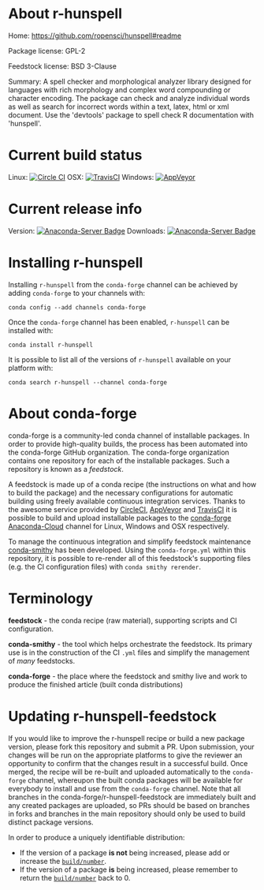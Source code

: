 About r-hunspell
================

Home: https://github.com/ropensci/hunspell#readme

Package license: GPL-2

Feedstock license: BSD 3-Clause

Summary: A spell checker and morphological analyzer library designed for languages with rich morphology and complex word compounding or character encoding. The package can check and analyze individual words as well as search for incorrect words within a text, latex, html or xml document. Use the 'devtools' package to spell check R documentation with 'hunspell'.



Current build status
====================

Linux: [![Circle CI](https://circleci.com/gh/conda-forge/r-hunspell-feedstock.svg?style=shield)](https://circleci.com/gh/conda-forge/r-hunspell-feedstock)
OSX: [![TravisCI](https://travis-ci.org/conda-forge/r-hunspell-feedstock.svg?branch=master)](https://travis-ci.org/conda-forge/r-hunspell-feedstock)
Windows: [![AppVeyor](https://ci.appveyor.com/api/projects/status/github/conda-forge/r-hunspell-feedstock?svg=True)](https://ci.appveyor.com/project/conda-forge/r-hunspell-feedstock/branch/master)

Current release info
====================
Version: [![Anaconda-Server Badge](https://anaconda.org/conda-forge/r-hunspell/badges/version.svg)](https://anaconda.org/conda-forge/r-hunspell)
Downloads: [![Anaconda-Server Badge](https://anaconda.org/conda-forge/r-hunspell/badges/downloads.svg)](https://anaconda.org/conda-forge/r-hunspell)

Installing r-hunspell
=====================

Installing `r-hunspell` from the `conda-forge` channel can be achieved by adding `conda-forge` to your channels with:

```
conda config --add channels conda-forge
```

Once the `conda-forge` channel has been enabled, `r-hunspell` can be installed with:

```
conda install r-hunspell
```

It is possible to list all of the versions of `r-hunspell` available on your platform with:

```
conda search r-hunspell --channel conda-forge
```


About conda-forge
=================

conda-forge is a community-led conda channel of installable packages.
In order to provide high-quality builds, the process has been automated into the
conda-forge GitHub organization. The conda-forge organization contains one repository
for each of the installable packages. Such a repository is known as a *feedstock*.

A feedstock is made up of a conda recipe (the instructions on what and how to build
the package) and the necessary configurations for automatic building using freely
available continuous integration services. Thanks to the awesome service provided by
[CircleCI](https://circleci.com/), [AppVeyor](http://www.appveyor.com/)
and [TravisCI](https://travis-ci.org/) it is possible to build and upload installable
packages to the [conda-forge](https://anaconda.org/conda-forge)
[Anaconda-Cloud](http://docs.anaconda.org/) channel for Linux, Windows and OSX respectively.

To manage the continuous integration and simplify feedstock maintenance
[conda-smithy](http://github.com/conda-forge/conda-smithy) has been developed.
Using the ``conda-forge.yml`` within this repository, it is possible to re-render all of
this feedstock's supporting files (e.g. the CI configuration files) with ``conda smithy rerender``.


Terminology
===========

**feedstock** - the conda recipe (raw material), supporting scripts and CI configuration.

**conda-smithy** - the tool which helps orchestrate the feedstock.
                   Its primary use is in the construction of the CI ``.yml`` files
                   and simplify the management of *many* feedstocks.

**conda-forge** - the place where the feedstock and smithy live and work to
                  produce the finished article (built conda distributions)


Updating r-hunspell-feedstock
=============================

If you would like to improve the r-hunspell recipe or build a new
package version, please fork this repository and submit a PR. Upon submission,
your changes will be run on the appropriate platforms to give the reviewer an
opportunity to confirm that the changes result in a successful build. Once
merged, the recipe will be re-built and uploaded automatically to the
`conda-forge` channel, whereupon the built conda packages will be available for
everybody to install and use from the `conda-forge` channel.
Note that all branches in the conda-forge/r-hunspell-feedstock are
immediately built and any created packages are uploaded, so PRs should be based
on branches in forks and branches in the main repository should only be used to
build distinct package versions.

In order to produce a uniquely identifiable distribution:
 * If the version of a package **is not** being increased, please add or increase
   the [``build/number``](http://conda.pydata.org/docs/building/meta-yaml.html#build-number-and-string).
 * If the version of a package **is** being increased, please remember to return
   the [``build/number``](http://conda.pydata.org/docs/building/meta-yaml.html#build-number-and-string)
   back to 0.
